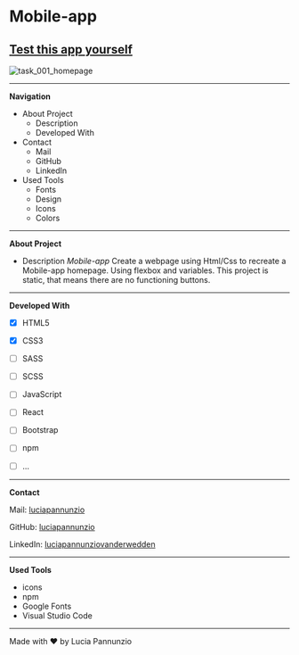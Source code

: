 # Mobile-app

## [Test this app yourself](https://luciapannunzio.github.io/Mobile-app/)

![task_001_homepage](https://user-images.githubusercontent.com/89199990/152137177-b9882aa2-293f-4b88-a829-2b0ddf70e7fc.png)

* * *


**Navigation**
 - About Project
    - Description
    - Developed With
 - Contact
    - Mail
    - GitHub  
    - LinkedIn
 - Used Tools
    - Fonts
    - Design
    - Icons
    - Colors


* * *


**About Project**
 - Description
*Mobile-app* Create a webpage using Html/Css to recreate a Mobile-app homepage. Using flexbox and variables. This project is static, that means there are no functioning buttons.


* * *


**Developed With**
 - [x] HTML5
 - [x] CSS3
 - [ ] SASS
 - [ ] SCSS
 - [ ] JavaScript
 - [ ] React
 - [ ] Bootstrap
 - [ ] npm
 - [ ] ...
 
 
 * * *
 
 
**Contact**

Mail: [luciapannunzio](https://mail.google.com/mail/u/0/#inbox)

GitHub: [luciapannunzio](https://github.com/luciapannunzio/)

LinkedIn: [luciapannunziovanderwedden](https://www.linkedin.com/in/luciapannunziovanderwedden/)


* * *


**Used Tools**
- icons
- npm
- Google Fonts
- Visual Studio Code


* * *


Made with :heart: by Lucia Pannunzio
